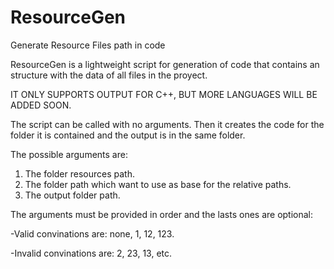 # ResourceGen
Generate Resource Files path in code

ResourceGen is a lightweight script for generation of code that contains an structure with the data of all files in the proyect.

IT ONLY SUPPORTS OUTPUT FOR C++, BUT MORE LANGUAGES WILL BE ADDED SOON.

The script can be called with no arguments. Then it creates the code for the folder it is contained and the output is in the same folder.

The possible arguments are:
1. The folder resources path.
2. The folder path which want to use as base for the relative paths.
3. The output folder path.

The arguments must be provided in order and the lasts ones are optional:

-Valid convinations are: none, 1, 12, 123.

-Invalid convinations are: 2, 23, 13, etc.
